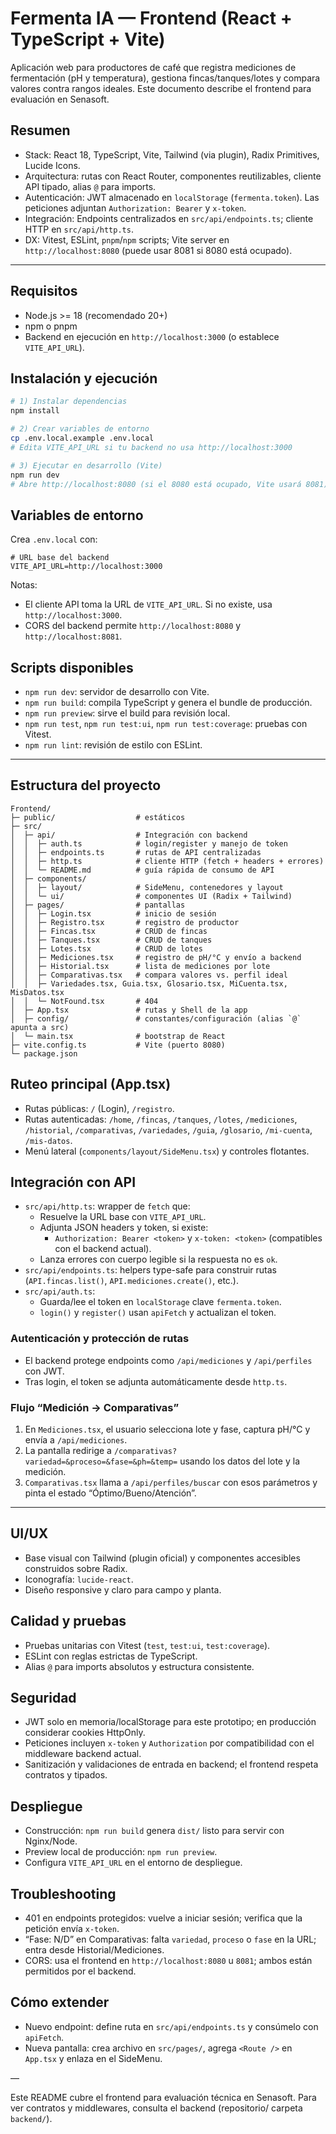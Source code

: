 # Fermenta IA — Frontend (React + TypeScript + Vite)

Aplicación web para productores de café que registra mediciones de fermentación (pH y temperatura), gestiona fincas/tanques/lotes y compara valores contra rangos ideales. Este documento describe el frontend para evaluación en Senasoft.

## Resumen
- Stack: React 18, TypeScript, Vite, Tailwind (via plugin), Radix Primitives, Lucide Icons.
- Arquitectura: rutas con React Router, componentes reutilizables, cliente API tipado, alias `@` para imports.
- Autenticación: JWT almacenado en `localStorage` (`fermenta.token`). Las peticiones adjuntan `Authorization: Bearer` y `x-token`.
- Integración: Endpoints centralizados en `src/api/endpoints.ts`; cliente HTTP en `src/api/http.ts`.
- DX: Vitest, ESLint, `pnpm`/`npm` scripts; Vite server en `http://localhost:8080` (puede usar 8081 si 8080 está ocupado).

---

## Requisitos
- Node.js >= 18 (recomendado 20+)
- npm o pnpm
- Backend en ejecución en `http://localhost:3000` (o establece `VITE_API_URL`).

## Instalación y ejecución
```bash
# 1) Instalar dependencias
npm install

# 2) Crear variables de entorno
cp .env.local.example .env.local
# Edita VITE_API_URL si tu backend no usa http://localhost:3000

# 3) Ejecutar en desarrollo (Vite)
npm run dev
# Abre http://localhost:8080 (si el 8080 está ocupado, Vite usará 8081)
```

## Variables de entorno
Crea `.env.local` con:
```env
# URL base del backend
VITE_API_URL=http://localhost:3000
```
Notas:
- El cliente API toma la URL de `VITE_API_URL`. Si no existe, usa `http://localhost:3000`.
- CORS del backend permite `http://localhost:8080` y `http://localhost:8081`.

## Scripts disponibles
- `npm run dev`: servidor de desarrollo con Vite.
- `npm run build`: compila TypeScript y genera el bundle de producción.
- `npm run preview`: sirve el build para revisión local.
- `npm run test`, `npm run test:ui`, `npm run test:coverage`: pruebas con Vitest.
- `npm run lint`: revisión de estilo con ESLint.

---

## Estructura del proyecto
```
Frontend/
├─ public/                  # estáticos
├─ src/
│  ├─ api/                  # Integración con backend
│  │  ├─ auth.ts            # login/register y manejo de token
│  │  ├─ endpoints.ts       # rutas de API centralizadas
│  │  ├─ http.ts            # cliente HTTP (fetch + headers + errores)
│  │  └─ README.md          # guía rápida de consumo de API
│  ├─ components/
│  │  ├─ layout/            # SideMenu, contenedores y layout
│  │  └─ ui/                # componentes UI (Radix + Tailwind)
│  ├─ pages/                # pantallas
│  │  ├─ Login.tsx          # inicio de sesión
│  │  ├─ Registro.tsx       # registro de productor
│  │  ├─ Fincas.tsx         # CRUD de fincas
│  │  ├─ Tanques.tsx        # CRUD de tanques
│  │  ├─ Lotes.tsx          # CRUD de lotes
│  │  ├─ Mediciones.tsx     # registro de pH/°C y envío a backend
│  │  ├─ Historial.tsx      # lista de mediciones por lote
│  │  ├─ Comparativas.tsx   # compara valores vs. perfil ideal
│  │  ├─ Variedades.tsx, Guia.tsx, Glosario.tsx, MiCuenta.tsx, MisDatos.tsx
│  │  └─ NotFound.tsx       # 404
│  ├─ App.tsx               # rutas y Shell de la app
│  ├─ config/               # constantes/configuración (alias `@` apunta a src)
│  └─ main.tsx              # bootstrap de React
├─ vite.config.ts           # Vite (puerto 8080)
└─ package.json
```

## Ruteo principal (App.tsx)
- Rutas públicas: `/` (Login), `/registro`.
- Rutas autenticadas: `/home`, `/fincas`, `/tanques`, `/lotes`, `/mediciones`, `/historial`, `/comparativas`, `/variedades`, `/guia`, `/glosario`, `/mi-cuenta`, `/mis-datos`.
- Menú lateral (`components/layout/SideMenu.tsx`) y controles flotantes.

## Integración con API
- `src/api/http.ts`: wrapper de `fetch` que:
  - Resuelve la URL base con `VITE_API_URL`.
  - Adjunta JSON headers y token, si existe:
    - `Authorization: Bearer <token>` y `x-token: <token>` (compatibles con el backend actual).
  - Lanza errores con cuerpo legible si la respuesta no es `ok`.
- `src/api/endpoints.ts`: helpers type-safe para construir rutas (`API.fincas.list()`, `API.mediciones.create()`, etc.).
- `src/api/auth.ts`:
  - Guarda/lee el token en `localStorage` clave `fermenta.token`.
  - `login()` y `register()` usan `apiFetch` y actualizan el token.

### Autenticación y protección de rutas
- El backend protege endpoints como `/api/mediciones` y `/api/perfiles` con JWT.
- Tras login, el token se adjunta automáticamente desde `http.ts`.

### Flujo “Medición → Comparativas”
1. En `Mediciones.tsx`, el usuario selecciona lote y fase, captura pH/°C y envía a `/api/mediciones`.
2. La pantalla redirige a `/comparativas?variedad=&proceso=&fase=&ph=&temp=` usando los datos del lote y la medición.
3. `Comparativas.tsx` llama a `/api/perfiles/buscar` con esos parámetros y pinta el estado “Óptimo/Bueno/Atención”.

---

## UI/UX
- Base visual con Tailwind (plugin oficial) y componentes accesibles construidos sobre Radix.
- Iconografía: `lucide-react`.
- Diseño responsive y claro para campo y planta.

## Calidad y pruebas
- Pruebas unitarias con Vitest (`test`, `test:ui`, `test:coverage`).
- ESLint con reglas estrictas de TypeScript.
- Alias `@` para imports absolutos y estructura consistente.

## Seguridad
- JWT solo en memoria/localStorage para este prototipo; en producción considerar cookies HttpOnly.
- Peticiones incluyen `x-token` y `Authorization` por compatibilidad con el middleware backend actual.
- Sanitización y validaciones de entrada en backend; el frontend respeta contratos y tipados.

## Despliegue
- Construcción: `npm run build` genera `dist/` listo para servir con Nginx/Node.
- Preview local de producción: `npm run preview`.
- Configura `VITE_API_URL` en el entorno de despliegue.

## Troubleshooting
- 401 en endpoints protegidos: vuelve a iniciar sesión; verifica que la petición envía `x-token`.
- “Fase: N/D” en Comparativas: falta `variedad`, `proceso` o `fase` en la URL; entra desde Historial/Mediciones.
- CORS: usa el frontend en `http://localhost:8080` u `8081`; ambos están permitidos por el backend.

## Cómo extender
- Nuevo endpoint: define ruta en `src/api/endpoints.ts` y consúmelo con `apiFetch`.
- Nueva pantalla: crea archivo en `src/pages/`, agrega `<Route />` en `App.tsx` y enlaza en el SideMenu.

—

Este README cubre el frontend para evaluación técnica en Senasoft. Para ver contratos y middlewares, consulta el backend (repositorio/ carpeta `backend/`).

